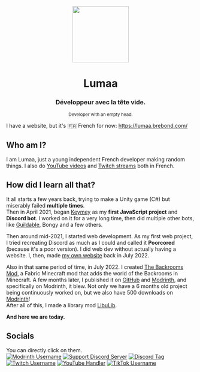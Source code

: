<center><div align="center">
  <img width="150" src="https://brebond.com/lumaa/assets/pfp.png" />
  <h1>Lumaa</h1>
  <h3>Développeur avec la tête vide.</h3>  
  <sup>Developer with an empty head.</sup>
</div></center>

I have a website, but it's 🇫🇷 French for now: https://lumaa.brebond.com/

## Who am I?
I am Lumaa, just a young independent French developer making random things. I also do [YouTube videos](https://youtube.com/@lumaa_dev) and [Twitch streams](https://twitch.tv/lumaa_dev) both in French.

## How did I learn all that?
It all starts a few years back, trying to make a Unity game (C#) but miserably failed **multiple times**.  
Then in April 2021, began [Keymey](https://github.com/lumaa-dev/Keymey) as my **first JavaScript project** and **Discord bot**. I worked on it for a very long time, then did multiple other bots, like [Guildable](https://top.gg/bot/870762638789988422), Bongy and a few others.

Then around mid-2021, I started web development. As my first web project, I tried recreating Discord as much as I could and called it **Poorcored** (because it's a poor version). I did web dev without actually having a website. I, then, made [my own website](https://lumaa.brebond.com) back in July 2022.

Also in that same period of time, in July 2022. I created [The Backrooms Mod](https://modrinth.com/mod/backrooms), a Fabric Minecraft mod that adds the world of the Backrooms in Minecraft. A few months later, I published it on [GitHub](https://github.com/u-lumaa/BackroomsMod) and [Modrinth](https://modrinth.com/mod/backrooms), and specifically on Modrinth, it blew. Not only we have a 6 months old project being continuously worked on, but we also have 500 downloads on [Modrinth](https://modrinth.com/mod/backrooms)!  
After all of this, I made a library mod [LibuLib](https://modrinth.com/mod/libu).

**And here we are today.**

## Socials
You can directly click on them.  
[![Modrinth Username](https://img.shields.io/badge/Modrinth-Lumaa-brightgreen)](https://modrinth.com/user/Lumaa)
[![Support Discord Server](https://img.shields.io/discord/1033451342984908900?label=Support%20Discord&logo=discord)](https://lumaa.brebond.com/support)
[![Discord Tag](https://img.shields.io/badge/Discord%20Tag-Lumaa%234480-5865F2)](https://discordapp.com/users/474231265059405845)
[![Twitch Username](https://img.shields.io/badge/Twitch-lumaa__dev-blueviolet)](https://twitch.tv/lumaa_dev)
[![YouTube Handler](https://img.shields.io/badge/YouTube-%40lumaa__dev-red)](https://youtube.com/@lumaa_dev)
[![TikTok Username](https://img.shields.io/badge/TikTok-%40lumaa__dev-000)](https://tiktok.com/@lumaa_dev)
